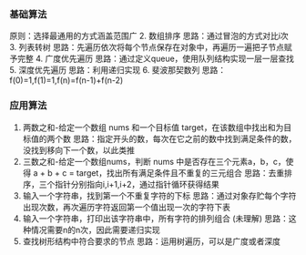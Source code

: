 ### 基础算法
原则：选择最通用的方式涵盖范围广
2. 数组排序
思路：通过冒泡的方式对比i次
3. 列表转树
思路：先遍历依次将每个节点保存在对象中，再遍历一遍把子节点赋予完整
4. 广度优先遍历
思路：通过定义queue，使用队列结构实现一层一层查找
5. 深度优先遍历
思路：利用递归实现
6. 斐波那契数列
思路：f(0)=1,f(1)=1,f(n)=f(n-1)+f(n-2)

### 应用算法
1. 两数之和-给定一个数组 nums 和一个目标值 target，在该数组中找出和为目标值的两个数
思路：指定开头的数，每次在它之前的数中找到满足条件的数，没找到移向下一个数，以此类推
2. 三数之和-给定一个数组nums，判断 nums 中是否存在三个元素a，b，c，使得 a + b + c = target，找出所有满足条件且不重复的三元组合
思路：去重排序，三个指针分别指向i,i+1,i+2，通过指针循环获得结果
3. 输入一个字符串，找到第一个不重复字符的下标
思路：通过对象存贮每个字符出现次数，再次遍历字符返回第一个值出现一次的字符下表
4. 输入一个字符串，打印出该字符串中，所有字符的排列组合 (未理解)
思路：这种情况需要n的n次，因此需要递归实现
5. 查找树形结构中符合要求的节点
思路：运用树遍历，可以是广度或者深度


